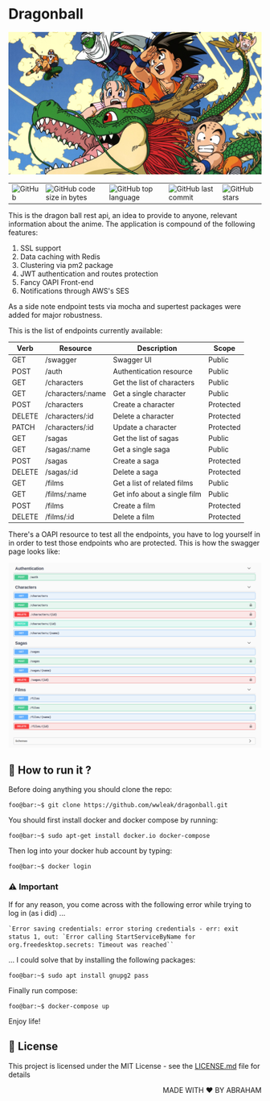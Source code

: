 # Dragonball

<p align="center">
  <img src="./dragonball.jpeg" alt="dragonball" />  
</p>

<table border="0" cellspacing="0" cellpadding="0" style="border-collapse: collapse; border: none;">
  <tr>
    <td><img alt="GitHub" src="https://img.shields.io/github/license/wwleak/dragonball?style=for-the-badge"></td>
    <td><img alt="GitHub code size in bytes" src="https://img.shields.io/github/languages/code-size/wwleak/dragonball?style=for-the-badge"></td>
    <td><img alt="GitHub top language" src="https://img.shields.io/github/languages/top/wwleak/dragonball?style=for-the-badge"></td>
    <td><img alt="GitHub last commit" src="https://img.shields.io/github/last-commit/wwleak/dragonball?style=for-the-badge"></td>
    <td><img alt="GitHub stars" src="https://img.shields.io/github/stars/wwleak/dragonball?style=for-the-badge"></td>
  </tr>
</table>

This is the dragon ball rest api, an idea to provide to anyone, relevant information about the anime.
The application is compound of the following features:

<ol>
  <li>SSL support</li>
  <li>Data caching with Redis</li>
  <li>Clustering via pm2 package</li>
  <li>JWT authentication and routes protection</li>
  <li>Fancy OAPI Front-end</li>
  <li>Notifications through AWS's SES</li>
</ol>

As a side note endpoint tests via mocha and supertest packages were added for major robustness.

This is the list of endpoints currently available:


<table>
  <thead>
    <tr>
      <th>Verb</th><th>Resource</th><th>Description</th><th>Scope</th>
    </tr>
  </thead>
  <tbody>
    <tr>
      <td>GET</td><td>/swagger</td><td>Swagger UI</td><td>Public</td>
    </tr>
    <tr>
      <td>POST</td><td>/auth</td><td>Authentication resource</td><td>Public</td>
    </tr>
    <tr>
      <td>GET</td><td>/characters</td><td>Get the list of characters</td><td>Public</td>
    </tr>
    <tr>
      <td>GET</td><td>/characters/:name</td><td>Get a single character</td><td>Public</td>
    </tr>
    <tr>
      <td>POST</td><td>/characters</td><td>Create a character</td><td>Protected</td>
    </tr>
    <tr>
      <td>DELETE</td><td>/characters/:id</td><td>Delete a character</td><td>Protected</td>
    </tr>
    <tr>
      <td>PATCH</td><td>/characters/:id</td><td>Update a character</td><td>Protected</td>
    </tr>
    <tr>
      <td>GET</td><td>/sagas</td><td>Get the list of sagas</td><td>Public</td>
    </tr>
    <tr>
      <td>GET</td><td>/sagas/:name</td><td>Get a single saga</td><td>Public</td>
    </tr>
    <tr>
      <td>POST</td><td>/sagas</td><td>Create a saga</td><td>Protected</td>
    </tr>
    <tr>
      <td>DELETE</td><td>/sagas/:id</td><td>Delete a saga</td><td>Protected</td>
    </tr>
    <tr>
      <td>GET</td><td>/films</td><td>Get a list of related films</td><td>Public</td>
    </tr>
    <tr>
      <td>GET</td><td>/films/:name</td><td>Get info about a single film</td><td>Public</td>
    </tr>
    <tr>
      <td>POST</td><td>/films</td><td>Create a film</td><td>Protected</td>
    </tr>
    <tr>
      <td>DELETE</td><td>/films/:id</td><td>Delete a film</td><td>Protected</td>
    </tr>
  </tbody>
</table>

There's a OAPI resource to test all the endpoints, you have to log yourself in in order to test those endpoints who are protected. This is how the swagger page looks like:

<p align="center">
  <img src="./swagger.png" alt="swagger" />  
</p>

## :rocket: How to run it ?

Before doing anything you should clone the repo:

```console
foo@bar:~$ git clone https://github.com/wwleak/dragonball.git
```

You should first install docker and docker compose by running:

```console
foo@bar:~$ sudo apt-get install docker.io docker-compose
```
Then log into your docker hub account by typing:

```console
foo@bar:~$ docker login
```
### :warning: Important

If for any reason, you come across with the following error while trying to log in (as i did) ...

```
`Error saving credentials: error storing credentials - err: exit status 1, out: `Error calling StartServiceByName for org.freedesktop.secrets: Timeout was reached``
```

... I could solve that by installing the following packages:

 ```console
foo@bar:~$ sudo apt install gnupg2 pass
```

Finally run compose:

```console
foo@bar:~$ docker-compose up
```

Enjoy life!

## :pushpin: License

This project is licensed under the MIT License - see the [LICENSE.md](LICENSE.md) file for details

<p align="right">MADE WITH ❤ BY ABRAHAM</p>
